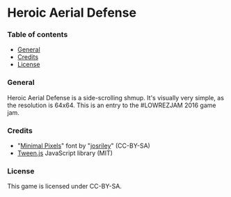 Heroic Aerial Defense
=====================

### Table of contents
* [General](#general)
* [Credits](#credits)
* [License](#license)

### General
Heroic Aerial Defense is a side-scrolling shmup. It's visually very simple, as the resolution is 64x64. This is an entry to the #LOWREZJAM 2016 game jam.

### Credits
* "[Minimal Pixels](http://fontstruct.com/fontstructions/show/1264958/)" font by "[josriley](http://fontstruct.com/fontstructors/708995/)" (CC-BY-SA)
* [Tween.js](https://github.com/tweenjs/tween.js) JavaScript library (MIT)

### License
This game is licensed under CC-BY-SA.

